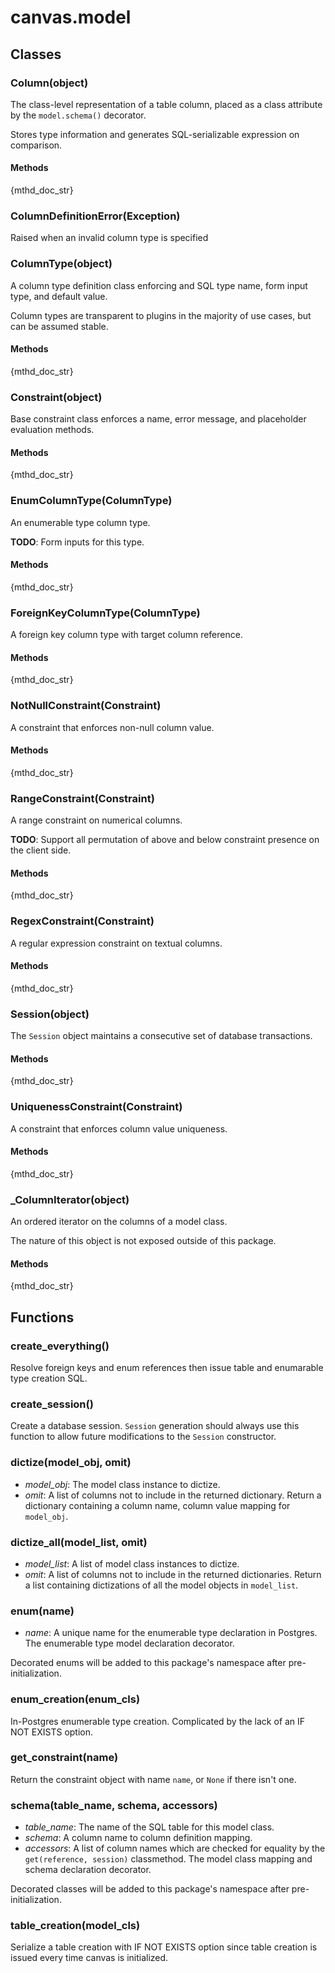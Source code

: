 # canvas.model

## Classes
### Column(object)
The class-level representation of a table column, placed as
a class attribute by the `model.schema()` decorator.

Stores type information and generates SQL-serializable 
expression on comparison.
#### Methods
{mthd_doc_str}
### ColumnDefinitionError(Exception)
Raised when an invalid column type is specified
### ColumnType(object)
A column type definition class enforcing and SQL type name,
form input type, and default value.

Column types are transparent to plugins in the majority of
use cases, but can be assumed stable.
#### Methods
{mthd_doc_str}
### Constraint(object)
Base constraint class enforces a name, error message,
and placeholder evaluation methods.
#### Methods
{mthd_doc_str}
### EnumColumnType(ColumnType)
An enumerable type column type.

__TODO__: Form inputs for this type.
#### Methods
{mthd_doc_str}
### ForeignKeyColumnType(ColumnType)
A foreign key column type with target column reference.
#### Methods
{mthd_doc_str}
### NotNullConstraint(Constraint)
A constraint that enforces non-null column
value.
#### Methods
{mthd_doc_str}
### RangeConstraint(Constraint)
A range constraint on numerical columns.

__TODO__: Support all permutation of above and below
        constraint presence on the client side.
#### Methods
{mthd_doc_str}
### RegexConstraint(Constraint)
A regular expression constraint on textual columns.
#### Methods
{mthd_doc_str}
### Session(object)
The `Session` object maintains a consecutive set 
of database transactions.
#### Methods
{mthd_doc_str}
### UniquenessConstraint(Constraint)
A constraint that enforces column value 
uniqueness.
#### Methods
{mthd_doc_str}
### _ColumnIterator(object)
An ordered iterator on the columns of a model class.

The nature of this object is not exposed outside of 
this package.
#### Methods
{mthd_doc_str}

## Functions
### create_everything()

Resolve foreign keys and enum references then issue table 
and enumarable type creation SQL.
### create_session()

Create a database session. `Session` generation should
always use this function to allow future modifications
to the `Session` constructor.
### dictize(model_obj, omit)
+ *model_obj*:  The model class instance to dictize. 
+ *omit*:  A list of columns not to include in the returned dictionary.
Return a dictionary containing a column name, column 
value mapping for `model_obj`.


### dictize_all(model_list, omit)
+ *model_list*:  A list of model class instances to dictize. 
+ *omit*:  A list of columns not to include in the returned dictionaries.
Return a list containing dictizations of all the model
objects in `model_list`.


### enum(name)
+ *name*:  A unique name for the enumerable type declaration in Postgres.
The enumerable type model declaration decorator.

Decorated enums will be added to this package's
namespace after pre-initialization.


### enum_creation(enum_cls)

In-Postgres enumerable type creation. Complicated by the 
lack of an IF NOT EXISTS option.
### get_constraint(name)

Return the constraint object with name `name`, or 
`None` if there isn't one.
### schema(table_name, schema, accessors)
+ *table_name*:  The name of the SQL table for this model class. 
+ *schema*:  A column name to column definition mapping. 
+ *accessors*:  A list of column names which are checked for equality by the `get(reference, session)` classmethod.
The model class mapping and schema declaration 
decorator.

Decorated classes will be added to this package's
namespace after pre-initialization.


### table_creation(model_cls)

Serialize a table creation with IF NOT EXISTS option since 
table creation is issued every time canvas is initialized.
